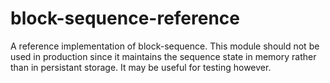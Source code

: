 # block-sequence-reference

A reference implementation of block-sequence. This module should not be used in production since it maintains the sequence state in memory rather than in persistant storage. It may be useful for testing however.
